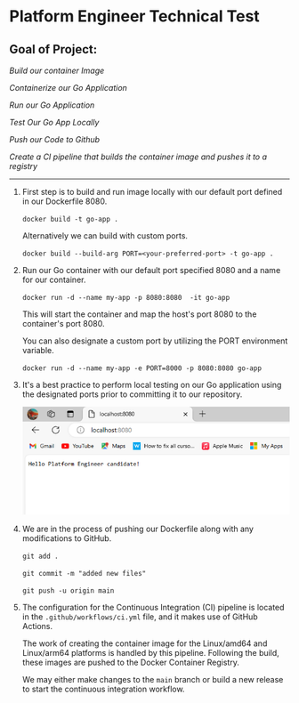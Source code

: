 # Platform Engineer Technical Test

## Goal of Project:

*Build our container Image*

*Containerize our Go Application*

*Run our Go Application*

*Test Our Go App Locally*

*Push our Code to Github*

*Create a CI pipeline that builds the container image and pushes it to a registry*

---

1. First step is to build and run image locally with our default port defined in our Dockerfile 8080.

    `docker build -t go-app .`

    Alternatively we can build with custom ports.

    `docker build --build-arg PORT=<your-preferred-port> -t go-app .`

  2. Run our Go container with our default port specified 8080 and a name  for our container.

      `docker run -d --name my-app -p 8080:8080  -it go-app`

      This will start the container and map the host's port 8080 to the container's port 8080.
      
      You can also designate a custom port by utilizing the PORT environment variable.

      `docker run -d --name my-app -e PORT=8000 -p 8080:8080 go-app`
    

  3. It's a best practice to perform local testing on our Go application using the designated ports prior to committing it to our repository.

     ![alt text](images/Test.png)

  4. We are in the process of pushing our Dockerfile along with any modifications to GitHub.

     `git add .`

     `git commit -m "added new files"`

     `git push -u origin main`


  5.  The configuration for the Continuous Integration (CI) pipeline is located in  the `.github/workflows/ci.yml` file, and it makes use of GitHub Actions. 

      The work of creating the container image for the Linux/amd64 and Linux/arm64 platforms is handled by this pipeline. Following the build, these images are pushed to the Docker Container Registry.

      We may either make changes to the `main` branch or build a new release to start the continuous integration workflow.
